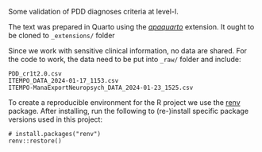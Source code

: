 
Some validation of PDD diagnoses criteria at level-I.

The text was prepared in Quarto using the [*apaquarto*](https://github.com/wjschne/apaquarto.git) extension.
It ought to be cloned to `_extensions/` folder

Since we work with sensitive clinical information, no data are shared.
For the code to work, the data need to be put into `_raw/` folder and include:

```
PDD_cr1t2.0.csv
ITEMPO_DATA_2024-01-17_1153.csv
ITEMPO-ManaExportNeuropsych_DATA_2024-01-23_1525.csv
```

To create a reproducible environment for the R project we use the [renv](https://rstudio.github.io/renv/) package.
After installing, run the following to (re-)install specific package versions used in this project:

```
# install.packages("renv")
renv::restore()
```

